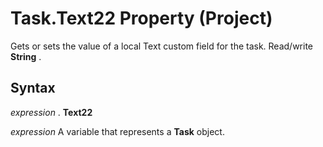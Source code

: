 
# Task.Text22 Property (Project)

Gets or sets the value of a local Text custom field for the task. Read/write  **String** .


## Syntax

 _expression_ . **Text22**

 _expression_ A variable that represents a **Task** object.

